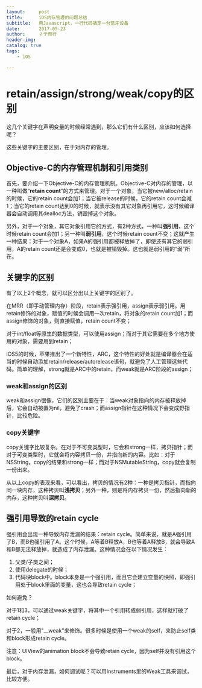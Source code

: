 ```yaml
---
layout:     post
title:      iOS内存管理的问题总结
subtitle:   用Javascript，一行代码搞定一台蓝牙设备
date:       2017-05-23
author:     彳亍而行
header-img: 
catalog: true
tags:
    - iOS

---
```


# retain/assign/strong/weak/copy的区别

这几个关键字在声明变量的时候经常遇到，那么它们有什么区别，应该如何选择呢？

这些关键字的主要区别，在于对内存的管理。

## Objective-C的内存管理机制和引用类别

首先，要介绍一下Objective-C的内存管理机制。Objective-C对内存的管理，以一种叫做“**retain count**”的方式来管理。对于一个对象，当它被new/alloc/retain的时候，它的retain count会加1；当它被release的时候，它的retain count会减1；当它的retain count达到0的时候，就表示没有其它对象再引用它，这时候编译器会自动调用其dealloc方法，销毁掉这个对象。

另外，对于一个对象，其它对象引用它的方式，有2种方式，一种叫**强引用**，这个时候retain count会加1；另一种叫**弱引用**，这个时候retain count不变；这就产生一种结果：对于一个对象A，如果A的强引用都被释放掉了，即使还有其它的弱引用，A的retain count还是会变成0，也就是被销毁掉。这也就是弱引用的“弱”所在。

## 关键字的区别

有了以上2个概念，就可以区分出以上关键字的区别了。

在MRR（即手动管理内存）阶段，retain表示强引用，assign表示弱引用。用retain修饰的对象，赋值的时候会调用一次retain，将对象的retain count加1；而assign修饰的对象，则直接赋值，retain count不变；

对于int/float等原生的数据类型，可以使用assign；而对于其它需要在多个地方使用的对象，需要用到retain；

iOS5的时候，苹果推出了一个新特性，ARC，这个特性的好处就是编译器会在适当的时候自动添加retain/release/autorelease语句，就避免了人工管理这些代码。简单的理解，strong就是ARC中的retain，而weak就是ARC阶段的assign；

### weak和assign的区别

weak和assign很像，它们的区别主要在于：当weak对象指向的内存被释放掉后，它会自动被置为nil，避免了crash；而assign指针在这种情况下会变成野指针，比较危险。

### copy关键字

copy关键字比较复杂。在对于不可变类型时，它会和strong一样，拷贝指针；而对于可变类型时，它就会将内容拷贝一份，并指向新的内容。比如：对于NSString，copy的结果和strong一样；而对于NSMutableString，copy就会复制一份出来。

从以上copy的表现来看，可以看出，拷贝的情况有2种：一种是拷贝指针，而指向同一块内存，这种拷贝叫**浅拷贝**；另外一种，则是将内存拷贝一份，然后指向新的内存，这种拷贝叫**深拷贝**。

## 强引用导致的retain cycle

强引用会出现一种导致内存泄漏的结果：retain cycle。简单来说，就是A强引用了B，而B也强引用了A。这个时候，A等着B释放A，B也等着A释放B，就会导致A和B都无法释放掉，就造成了内存泄漏。这种情况会在以下情况发生：

1. 父类/子类之间；
2. 使用delegate的时候；
3. 代码块block中。block本身是一个强引用，而且它会建立变量的快照，即强引用处于block里面的变量，这也会导致retain cycle；

如何避免？

对于1和3，可以通过weak关键字，将其中一个引用转成弱引用，这样就打破了retain cycle；

对于2，一般用"__weak"来修饰。很多时候是使用一个weak的self，来防止self类和block形成retain cycle。

注意：UIView的animation block不会导致retain cycle，因为self并没有引用这个block。



最后，对于内存泄漏，如何调试呢？可以用Instruments里的Weak工具来调试，比较方便。